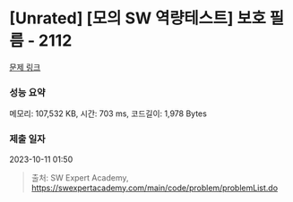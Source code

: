 # [Unrated] [모의 SW 역량테스트] 보호 필름 - 2112 

[문제 링크](https://swexpertacademy.com/main/code/problem/problemDetail.do?contestProbId=AV5V1SYKAaUDFAWu) 

### 성능 요약

메모리: 107,532 KB, 시간: 703 ms, 코드길이: 1,978 Bytes

### 제출 일자

2023-10-11 01:50



> 출처: SW Expert Academy, https://swexpertacademy.com/main/code/problem/problemList.do